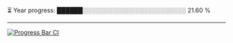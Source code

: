 
⏳ Year progress: ██████░░░░░░░░░░░░░░░░░░░░░░░░ 21.60 %

---

[![Progress Bar CI](https://github.com/thatoranzhevyy/thatoranzhevyy/actions/workflows/node.js.yml/badge.svg)](https://github.com/thatoranzhevyy/thatoranzhevyy/actions/workflows/node.js.yml)

